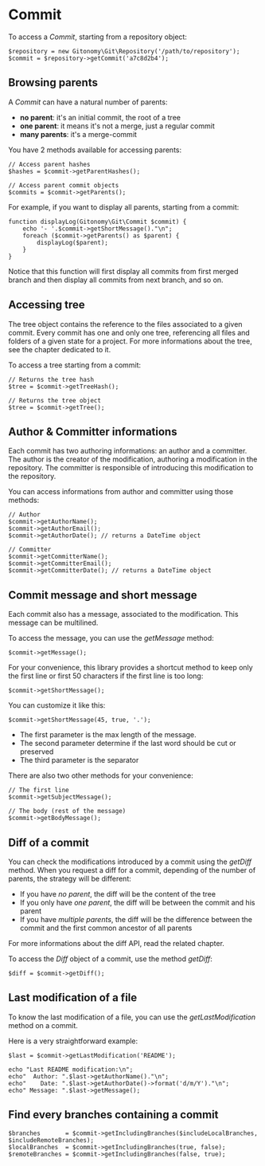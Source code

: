 Commit
======

To access a *Commit*, starting from a repository object:

``` {.sourceCode .php}
$repository = new Gitonomy\Git\Repository('/path/to/repository');
$commit = $repository->getCommit('a7c8d2b4');
```

Browsing parents
----------------

A *Commit* can have a natural number of parents:

-   **no parent**: it's an initial commit, the root of a tree
-   **one parent**: it means it's not a merge, just a regular commit
-   **many parents**: it's a merge-commit

You have 2 methods available for accessing parents:

``` {.sourceCode .php}
// Access parent hashes
$hashes = $commit->getParentHashes();

// Access parent commit objects
$commits = $commit->getParents();
```

For example, if you want to display all parents, starting from a commit:

``` {.sourceCode .php}
function displayLog(Gitonomy\Git\Commit $commit) {
    echo '- '.$commit->getShortMessage()."\n";
    foreach ($commit->getParents() as $parent) {
        displayLog($parent);
    }
}
```

Notice that this function will first display all commits from first
merged branch and then display all commits from next branch, and so on.

Accessing tree
--------------

The tree object contains the reference to the files associated to a
given commit. Every commit has one and only one tree, referencing all
files and folders of a given state for a project. For more informations
about the tree, see the chapter dedicated to it.

To access a tree starting from a commit:

``` {.sourceCode .php}
// Returns the tree hash
$tree = $commit->getTreeHash();

// Returns the tree object
$tree = $commit->getTree();
```

Author & Committer informations
-------------------------------

Each commit has two authoring informations: an author and a committer.
The author is the creator of the modification, authoring a modification
in the repository. The committer is responsible of introducing this
modification to the repository.

You can access informations from author and committer using those
methods:

``` {.sourceCode .php}
// Author
$commit->getAuthorName();
$commit->getAuthorEmail();
$commit->getAuthorDate(); // returns a DateTime object

// Committer
$commit->getCommitterName();
$commit->getCommitterEmail();
$commit->getCommitterDate(); // returns a DateTime object
```

Commit message and short message
--------------------------------

Each commit also has a message, associated to the modification. This
message can be multilined.

To access the message, you can use the *getMessage* method:

``` {.sourceCode .php}
$commit->getMessage();
```

For your convenience, this library provides a shortcut method to keep
only the first line or first 50 characters if the first line is too
long:

``` {.sourceCode .php}
$commit->getShortMessage();
```

You can customize it like this:

``` {.sourceCode .php}
$commit->getShortMessage(45, true, '.');
```

-   The first parameter is the max length of the message.
-   The second parameter determine if the last word should be cut or
    preserved
-   The third parameter is the separator

There are also two other methods for your convenience:

``` {.sourceCode .php}
// The first line
$commit->getSubjectMessage();

// The body (rest of the message)
$commit->getBodyMessage();
```

Diff of a commit
----------------

You can check the modifications introduced by a commit using the
*getDiff* method. When you request a diff for a commit, depending of the
number of parents, the strategy will be different:

-   If you have *no parent*, the diff will be the content of the tree
-   If you only have *one parent*, the diff will be between the commit
    and his parent
-   If you have *multiple parents*, the diff will be the difference
    between the commit and the first common ancestor of all parents

For more informations about the diff API, read the related chapter.

To access the *Diff* object of a commit, use the method *getDiff*:

``` {.sourceCode .php}
$diff = $commit->getDiff();
```

Last modification of a file
---------------------------

To know the last modification of a file, you can use the
*getLastModification* method on a commit.

Here is a very straightforward example:

``` {.sourceCode .php}
$last = $commit->getLastModification('README');

echo "Last README modification:\n";
echo"  Author: ".$last->getAuthorName()."\n";
echo"    Date: ".$last->getAuthorDate()->format('d/m/Y')."\n";
echo" Message: ".$last->getMessage();
```

Find every branches containing a commit
---------------------------------------

``` {.sourceCode .php}
$branches       = $commit->getIncludingBranches($includeLocalBranches, $includeRemoteBranches);
$localBranches  = $commit->getIncludingBranches(true, false);
$remoteBranches = $commit->getIncludingBranches(false, true);
```
